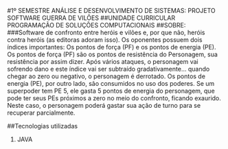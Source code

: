 #1º SEMESTRE ANÁLISE E DESENVOLVIMENTO DE SISTEMAS: PROJETO SOFTWARE GUERRA DE VILÕES
##UNIDADE CURRICULAR PROGRAMAÇÃO DE SOLUÇÕES COMPUTACIONAIS
##SOBRE:
###Software de confronto entre heróis e vilões e, por que não, heróis
contra heróis (as editoras adoram isso).
Os oponentes possuem dois índices importantes: Os pontos de força (PF) e os
pontos de energia (PE).
Os pontos de força (PF) são os pontos de resistência do Personagem, sua
resistência por assim dizer. Após vários ataques, o personagem vai sofrendo
dano e este índice vai ser subtraído gradativamente... quando chegar ao zero
ou negativo, o personagem é derrotado.
Os pontos de energia (PE), por outro lado, são consumidos no uso dos
poderes. Se um superpoder tem PE 5, ele gasta 5 pontos de energia do
personagem, que pode ter seus PEs próximos a zero no meio do confronto,
ficando exaurido. Neste caso, o personagem poderá gastar sua ação de turno
para se recuperar parcialmente.

##Tecnologias utilizadas
1. JAVA
